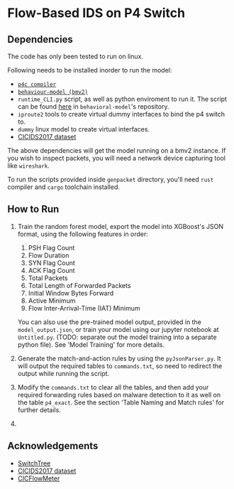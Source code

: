 # Flow-Based IDS on P4 Switch

## Dependencies

The code has only been tested to run on linux.

Following needs to be installed inorder to run the model:

- [`p4c compiler`](https://github.com/p4lang/p4c)
- [`behaviour-model (bmv2)`](https://github.com/p4lang/behavioral-model)
- `runtime_CLI.py` script, as well as python enviroment to run it. The script can be found [here](https://github.com/p4lang/behavioral-model/blob/main/tools/runtime_CLI.py) in `behavioral-model`'s repository.
- `iproute2` tools to create virtual dummy interfaces to bind the p4 switch to.
- `dummy` linux model to create virtual interfaces.
- [CICIDS2017 dataset](https://www.unb.ca/cic/datasets/ids-2017.html)

The above dependencies will get the model running on a bmv2 instance. If you wish to inspect packets, you will need a network device capturing tool like `wireshark`.

To run the scripts provided inside `genpacket` directory, you'll need `rust` compiler and `cargo` toolchain installed.

## How to Run

1. Train the random forest model, export the model into XGBoost's JSON format, using the following features in order:
	1. PSH Flag Count
	2. Flow Duration
	3. SYN Flag Count
	4. ACK Flag Count
	5. Total Packets
	6. Total Length of Forwarded Packets
	7. Initial Window Bytes Forward
	8. Active Minimum
	9. Flow Inter-Arrival-Time (IAT) Minimum

   You can also use the pre-trained model output, provided in the `model_output.json`, or train your model using our jupyter notebook at `Untitled.py`. (TODO: separate out the model training into a separate python file). See 'Model Training' for more details.

2. Generate the match-and-action rules by using the `pyJsonParser.py`. It will output the required tables to `commands.txt`, so need to redirect the output while running the script.
3. Modify the `commands.txt` to clear all the tables, and then add your required forwarding rules based on malware detection to it as well on the table `p4_exact`. See the section 'Table Naming and Match rules' for further details.
4.

## Acknowledgements

- [SwitchTree](https://github.com/ksingh25/SwitchTree)
- [CICIDS2017 dataset](https://www.unb.ca/cic/datasets/ids-2017.html)
- [CICFlowMeter](https://github.com/CanadianInstituteForCybersecurity/CICFlowMeter)
